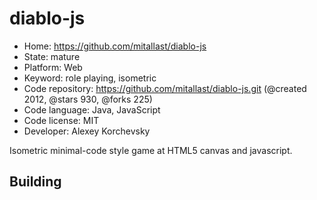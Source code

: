 # diablo-js

- Home: https://github.com/mitallast/diablo-js
- State: mature
- Platform: Web
- Keyword: role playing, isometric
- Code repository: https://github.com/mitallast/diablo-js.git (@created 2012, @stars 930, @forks 225)
- Code language: Java, JavaScript
- Code license: MIT
- Developer: Alexey Korchevsky

Isometric minimal-code style game at HTML5 canvas and javascript.

## Building
